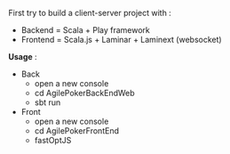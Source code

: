 First try to build a client-server project with :
- Backend = Scala + Play framework
- Frontend = Scala.js + Laminar + Laminext (websocket)

**Usage** : 
- Back
  - open a new console
  - cd AgilePokerBackEndWeb
  - sbt run
- Front
  - open a new console
  - cd AgilePokerFrontEnd
  - fastOptJS
